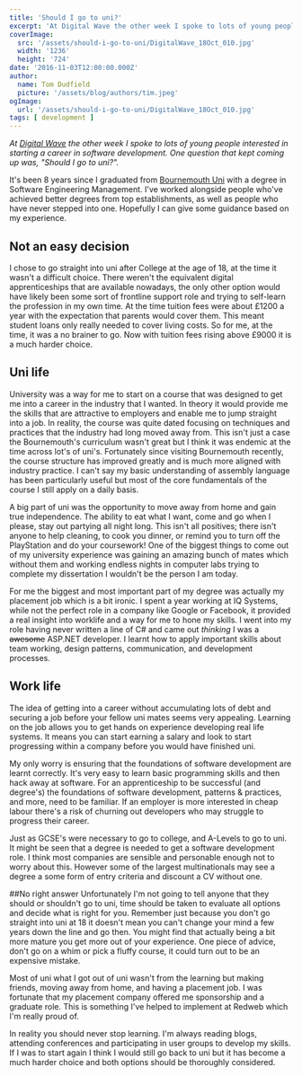 ```yaml
---
title: 'Should I go to uni?'
excerpt: 'At Digital Wave the other week I spoke to lots of young people interested in starting a career in software development. One question that kept coming up was, "Should I go to uni?".'
coverImage: 
  src: '/assets/should-i-go-to-uni/DigitalWave_18Oct_010.jpg'
  width: '1236'
  height: '724'
date: '2016-11-03T12:00:00.000Z'
author:
  name: Tom Dudfield
  picture: '/assets/blog/authors/tim.jpeg'
ogImage:
  url: '/assets/should-i-go-to-uni/DigitalWave_18Oct_010.jpg'
tags: [ development ]
---
```


*At [Digital Wave](http://www.digitalwave.org.uk/) the other week I spoke to lots of young people interested in starting a career in software development. One question that kept coming up was, "Should I go to uni?".*

It's been 8 years since I graduated from [Bournemouth Uni](https://www.bournemouth.ac.uk/) with a degree in Software Engineering Management. I've worked alongside people who've achieved better degrees from top establishments, as well as people who have never stepped into one. Hopefully I can give some guidance based on my experience.

## Not an easy decision
I chose to go straight into uni after College at the age of 18, at the time it wasn't a difficult choice. There weren't the equivalent digital apprenticeships that are available nowadays, the only other option would have likely been some sort of frontline support role and trying to self-learn the profession in my own time. At the time tuition fees were about £1200 a year with the expectation that parents would cover them. This meant student loans only really needed to cover living costs. So for me, at the time, it was a no brainer to go. Now with tuition fees rising above £9000 it is a much harder choice.

## Uni life
University was a way for me to start on a course that was designed to get me into a career in the industry that I wanted. In theory it would provide me the skills that are attractive to employers and enable me to jump straight into a job. In reality, the course was quite dated focusing on techniques and practices that the industry had long moved away from. This isn't just a case the Bournemouth's curriculum wasn't great but I think it was endemic at the time across lot's of uni's. Fortunately since visiting Bournemouth recently, the course structure has improved greatly and is much more aligned with industry practice. I can't say my basic understanding of assembly language has been particularly useful but most of the core fundamentals of the course I still apply on a daily basis.

A big part of uni was the opportunity to move away from home and gain true independence. The ability to eat what I want, come and go when I please, stay out partying all night long. This isn't all positives; there isn't anyone to help cleaning, to cook you dinner, or remind you to turn off the PlayStation and do your coursework! One of the biggest things to come out of my university experience was gaining an amazing bunch of mates which without them and working endless nights in computer labs trying to complete my dissertation I wouldn't be the person I am today.

For me the biggest and most important part of my degree was actually my placement job which is a bit ironic. I spent a year working at IQ Systems, while not the perfect role in a company like Google or Facebook, it provided a real insight into worklife and a way for me to hone my skills. I went into my role having never written a line of C# and came out *thinking* I was a ~~awesome~~ ASP.NET developer. I learnt how to apply important skills about team working, design patterns, communication, and development processes.

## Work life

The idea of getting into a career without accumulating lots of debt and securing a job before your fellow uni mates seems very appealing. Learning on the job allows you to get hands on experience developing real life systems. It means you can start earning a salary and look to start progressing within a company before you would have finished uni. 

My only worry is ensuring that the foundations of software development are learnt correctly. It's very easy to learn basic programming skills and then hack away at software. For an apprenticeship to be successful (and degree's) the foundations of software development, patterns & practices, and more, need to be familiar. If an employer is more interested in cheap labour there's a risk of churning out developers who may struggle to progress their career. 

Just as GCSE's were necessary to go to college, and A-Levels to go to uni. It might be seen that a degree is needed to get a software development role. I think most companies are sensible and personable enough not to worry about this. However some of the largest multinationals may see a degree a some form of entry criteria and discount a CV without one.

##No right answer
Unfortunately I'm not going to tell anyone that they should or shouldn't go to uni, time should be taken to evaluate all options and decide what is right for you. Remember just because you don't go straight into uni at 18 it doesn't mean you can't change your mind a few years down the line and go then. You might find that actually being a bit more mature you get more out of your experience. One piece of advice, don't go on a whim or pick a fluffy course, it could turn out to be an expensive mistake.

Most of uni what I got out of uni wasn't from the learning but making friends, moving away from home, and having a placement job. I was fortunate that my placement company offered me sponsorship and a graduate role. This is something I've helped to implement at Redweb which I'm really proud of. 

In reality you should never stop learning. I'm always reading blogs, attending conferences and participating in user groups to develop my skills. If I was to start again I think I would still go back to uni but it has become a much harder choice and both options should be thoroughly considered. 